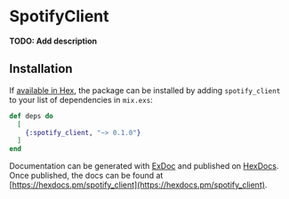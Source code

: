 # SpotifyClient

**TODO: Add description**

## Installation

If [available in Hex](https://hex.pm/docs/publish), the package can be installed
by adding `spotify_client` to your list of dependencies in `mix.exs`:

```elixir
def deps do
  [
    {:spotify_client, "~> 0.1.0"}
  ]
end
```

Documentation can be generated with [ExDoc](https://github.com/elixir-lang/ex_doc)
and published on [HexDocs](https://hexdocs.pm). Once published, the docs can
be found at [https://hexdocs.pm/spotify_client](https://hexdocs.pm/spotify_client).

